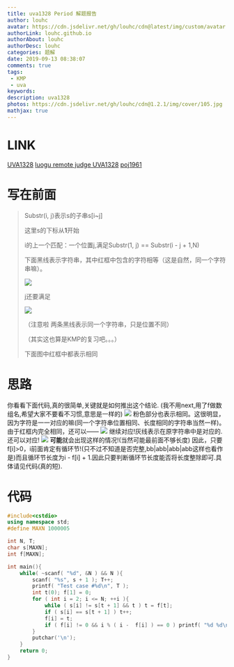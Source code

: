 ```yaml
---
title: uva1328 Period 解题报告
author: louhc
avatar: https://cdn.jsdelivr.net/gh/louhc/cdn@latest/img/custom/avatar.jpg
authorLink: louhc.github.io
authorAbout: louhc
authorDesc: louhc
categories: 题解
date: 2019-09-13 08:38:07
comments: true
tags:
 - KMP
 - uva
keywords:
description: uva1328
photos: https://cdn.jsdelivr.net/gh/louhc/cdn@1.2.1/img/cover/105.jpg
mathjax: true
---
```


# LINK

[UVA1328](https://uva.onlinejudge.org/index.php?option=com_onlinejudge&Itemid=8&category=446&page=show_problem&problem=4074)
[luogu remote judge UVA1328](https://www.luogu.com.cn/problem/UVA1328)
[poj1961](http://poj.org/problem?id=1961)

# 写在前面

> Substr(i, j)表示s的子串s[i\~j]
>
> 这里s的下标从**1**开始
>
> i的上一个匹配：一个位置j,满足Substr(1, j) == Substr(i - j + 1,N)
>
> 下面黑线表示字符串，其中红框中包含的字符相等（这是自然，同一个字符串嘛）。
>
> ![](https://img2018.cnblogs.com/blog/1431616/201812/1431616-20181218102734586-2122926692.png)
>
> j还要满足
>
> ![](https://img2018.cnblogs.com/blog/1431616/201812/1431616-20181218103344286-2025081922.png)
>
> （注意啦 两条黑线表示同一个字符串，只是位置不同）
>
> （其实这也算是KMP的复习吧。。。）
>
> 下面图中红框中都表示相同

# 思路

你看看下面代码,真的很简单,关键就是如何推出这个结论.
(我不用next,用了f做数组名,希望大家不要看不习惯,意思是一样的)
![](https://img2018.cnblogs.com/blog/1431616/201812/1431616-20181218104051370-846710528.png)
粉色部分也表示相同。这很明显，因为字符是一一对应的嘛(同一个字符串位置相同、长度相同的字符串当然一样)。
由于红框内完全相同，还可以——
![](https://img2018.cnblogs.com/blog/1431616/201812/1431616-20181218104300780-1011214916.png)
继续对应!灰线表示在原字符串中是对应的.
还可以对应!
![](https://img2018.cnblogs.com/blog/1431616/201812/1431616-20181218104619297-427336946.png)
**可能**就会出现这样的情况!(当然可能最前面不够长度)
因此，只要f[i]>0，i前面肯定有循环节!(只不过不知道是否完整,bb|abb|abb|abb这样也看作是)而且循环节长度为i - f[i] + 1.因此只要判断循环节长度能否将长度整除即可.具体请见代码(真的短).

# 代码

```cpp
#include<cstdio>
using namespace std;
#define MAXN 1000005

int N, T;
char s[MAXN];
int f[MAXN];

int main(){
	while( ~scanf( "%d", &N ) && N ){
		scanf( "%s", s + 1 ); T++;
		printf( "Test case #%d\n", T );
		int t(0); f[1] = 0;
		for ( int i = 2; i <= N; ++i ){
			while ( s[i] != s[t + 1] && t ) t = f[t];
			if ( s[i] == s[t + 1] ) t++;
			f[i] = t;
			if ( f[i] != 0 && i % ( i -  f[i] ) == 0 ) printf( "%d %d\n", i, i / ( i - f[i] ) );
		}
		putchar('\n');
	}
	return 0;
}
```